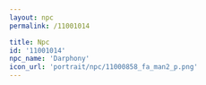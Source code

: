 ```yaml
---
layout: npc
permalink: /11001014

title: Npc
id: '11001014'
npc_name: 'Darphony'
icon_url: 'portrait/npc/11000858_fa_man2_p.png'
---
```

